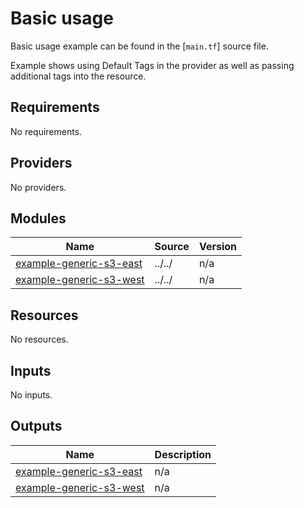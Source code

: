 # Basic usage

Basic usage example can be found in the [`main.tf`] source file.

Example shows using Default Tags in the provider as well as passing additional tags into the resource.
<!-- BEGINNING OF PRE-COMMIT-TERRAFORM DOCS HOOK -->
## Requirements

No requirements.

## Providers

No providers.

## Modules

| Name | Source | Version |
|------|--------|---------|
| <a name="module_example-generic-s3-east"></a> [example-generic-s3-east](#module\_example-generic-s3-east) | ../../ | n/a |
| <a name="module_example-generic-s3-west"></a> [example-generic-s3-west](#module\_example-generic-s3-west) | ../../ | n/a |

## Resources

No resources.

## Inputs

No inputs.

## Outputs

| Name | Description |
|------|-------------|
| <a name="output_example-generic-s3-east"></a> [example-generic-s3-east](#output\_example-generic-s3-east) | n/a |
| <a name="output_example-generic-s3-west"></a> [example-generic-s3-west](#output\_example-generic-s3-west) | n/a |
<!-- END OF PRE-COMMIT-TERRAFORM DOCS HOOK -->

